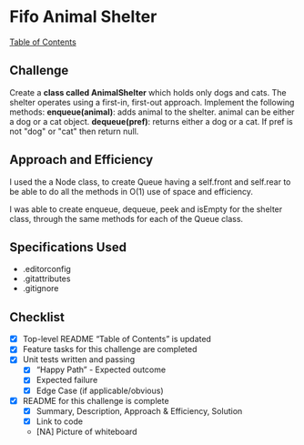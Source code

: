 # Fifo Animal Shelter

[Table of Contents](./../../../../../../README.md)


## Challenge
Create a __class called AnimalShelter__ which holds only dogs and cats. The shelter operates using a first-in, first-out approach.
Implement the following methods:
__enqueue(animal)__: adds animal to the shelter. animal can be either a dog or a cat object.
__dequeue(pref)__: returns either a dog or a cat. If pref is not "dog" or "cat" then return null.

## Approach and Efficiency
I used the a Node class, to create Queue having a self.front and self.rear to be able to do all the methods in O(1) use of space and efficiency.

I was able to create enqueue, dequeue, peek and isEmpty for the shelter class, through the same methods for each of the Queue class.

## Specifications Used
* .editorconfig
* .gitattributes
* .gitignore

## Checklist
 - [x] Top-level README “Table of Contents” is updated
 - [x] Feature tasks for this challenge are completed
 - [x] Unit tests written and passing
     - [x] “Happy Path” - Expected outcome
     - [x] Expected failure
     - [x] Edge Case (if applicable/obvious)
 - [x] README for this challenge is complete
     - [x] Summary, Description, Approach & Efficiency, Solution
     - [x] Link to code
     - [NA] Picture of whiteboard
